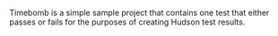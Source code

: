Timebomb is a simple sample project that contains one test that either passes or
fails for the purposes of creating Hudson test results.